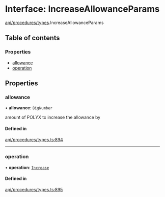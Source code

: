 # Interface: IncreaseAllowanceParams

[api/procedures/types](../wiki/api.procedures.types).IncreaseAllowanceParams

## Table of contents

### Properties

- [allowance](../wiki/api.procedures.types.IncreaseAllowanceParams#allowance)
- [operation](../wiki/api.procedures.types.IncreaseAllowanceParams#operation)

## Properties

### allowance

• **allowance**: `BigNumber`

amount of POLYX to increase the allowance by

#### Defined in

[api/procedures/types.ts:894](https://github.com/PolymeshAssociation/polymesh-sdk/blob/2d3ac2ae/src/api/procedures/types.ts#L894)

___

### operation

• **operation**: [`Increase`](../wiki/api.procedures.types.AllowanceOperation#increase)

#### Defined in

[api/procedures/types.ts:895](https://github.com/PolymeshAssociation/polymesh-sdk/blob/2d3ac2ae/src/api/procedures/types.ts#L895)
